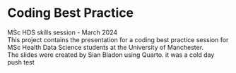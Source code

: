 # Coding Best Practice

MSc HDS skills session - March 2024
<br>
This project contains the presentation for a coding best practice session for MSc Health Data Science students at the University of Manchester.
<br>
The slides were created by Sian Bladon using Quarto. 
it was a cold day
push test